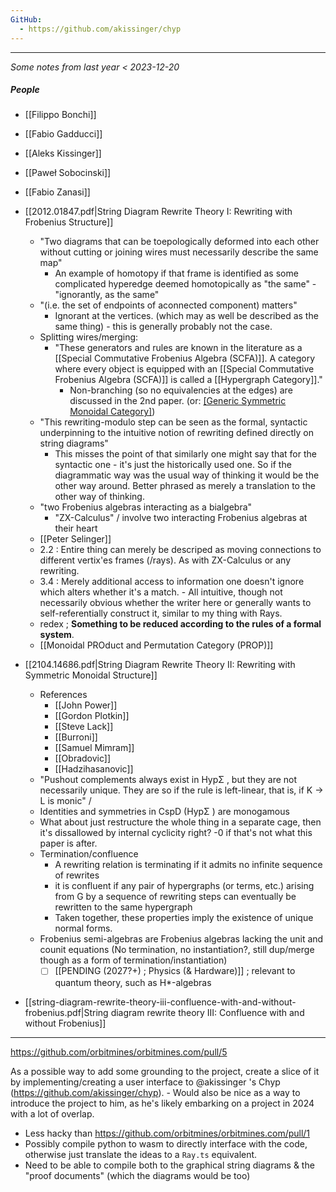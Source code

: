 ```yaml
---
GitHub:
  - https://github.com/akissinger/chyp
---
```


---

*Some notes from last year < 2023-12-20*

##### People
- [[Filippo Bonchi]]
- [[Fabio Gadducci]]
- [[Aleks Kissinger]]
- [[Paweł Sobocinski]]
- [[Fabio Zanasi]]

- [[2012.01847.pdf|String Diagram Rewrite Theory I: Rewriting with Frobenius Structure]]
	- "Two diagrams that can be toepologically deformed into each other without cutting or joining wires must necessarily describe the same map" 
		- An example of homotopy  if that frame is identified as some complicated hyperedge deemed homotopically as "the same" - "ignorantly, as the same"
	- "(i.e. the set of endpoints of aconnected component) matters"
		- Ignorant at the vertices. (which may as well be described as the same thing) - this is generally probably not the case.
	- Splitting wires/merging: 
		- "These generators and rules are known in the literature as a [[Special Commutative Frobenius Algebra (SCFA)]]. A category where every object is equipped with an [[Special Commutative Frobenius Algebra (SCFA)]] is called a [[Hypergraph Category]]."
			- Non-branching (so no equivalencies at the edges) are discussed in the 2nd paper. (or: [[Generic Symmetric Monoidal Category]](ies))
	- "This rewriting-modulo step can be seen as the formal, syntactic underpinning to the intuitive notion of rewriting defined directly on string diagrams"
		- This misses the point of that similarly one might say that for the syntactic one - it's just the historically used one. So if the diagrammatic way was the usual way of thinking it would be the other way around. Better phrased as merely a translation to the other way of thinking.
	- "two Frobenius algebras interacting as a bialgebra"
		- "ZX-Calculus" / involve two interacting Frobenius algebras at their heart
	- [[Peter Selinger]]
	- 2.2 : Entire thing can merely be descriped as moving connections to different vertix'es frames (/rays). As with ZX-Calculus or any rewriting.
	- 3.4 : Merely additional access to information one doesn't ignore which alters whether it's a match. - All intuitive, though not necessarily obvious whether the writer here or generally wants to self-referentially construct it, similar to my thing with Rays.
	- redex ; **Something to be reduced according to the rules of a formal system**.
	- [[Monoidal PROduct and Permutation Category (PROP)]]

- [[2104.14686.pdf|String Diagram Rewrite Theory II: Rewriting with Symmetric Monoidal Structure]]
	- References
		- [[John Power]]
		- [[Gordon Plotkin]]
		- [[Steve Lack]]
		- [[Burroni]]
		- [[Samuel Mimram]]
		- [[Obradovic]]
		- [[Hadzihasanovic]]
	- "Pushout complements always exist in HypΣ , but they are not necessarily unique. They are so if the rule is left-linear, that is, if K → L is monic" / 
	- Identities and symmetries in CspD (HypΣ ) are monogamous
	- What about just restructure the whole thing in a separate cage, then it's dissallowed by internal cyclicity right? -0 if that's not what this paper is after.
	- Termination/confluence
		- A rewriting relation is terminating if it admits no infinite sequence of rewrites
		- it is confluent if any pair of hypergraphs (or terms, etc.) arising from G by a sequence of rewriting steps can eventually be rewritten to the same hypergraph
		- Taken together, these properties imply the existence of unique normal forms.
	- Frobenius semi-algebras are Frobenius algebras lacking the unit and counit equations (No termination, no instantiation?, still dup/merge though as a form of termination/instantiation)
		- [ ] [[PENDING (2027?+) ; Physics (& Hardware)]] ; relevant to quantum theory, such as H*-algebras
- [[string-diagram-rewrite-theory-iii-confluence-with-and-without-frobenius.pdf|String diagram rewrite theory III: Confluence with and without Frobenius]]

---

https://github.com/orbitmines/orbitmines.com/pull/5

As a possible way to add some grounding to the project, create a slice of it by implementing/creating a user interface to @akissinger 's Chyp (https://github.com/akissinger/chyp). - Would also be nice as a way to introduce the project to him, as he's likely embarking on a project in 2024 with a lot of overlap.

- Less hacky than https://github.com/orbitmines/orbitmines.com/pull/1
- Possibly compile python to wasm to directly interface with the code, otherwise just translate the ideas to a `Ray.ts` equivalent.
- Need to be able to compile both to the graphical string diagrams & the "proof documents" (which the diagrams would be too)
